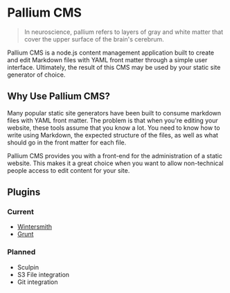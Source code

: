 # Pallium CMS
> In neuroscience, pallium refers to layers of gray and white matter that cover the upper surface of the brain's cerebrum.

Pallium CMS is a node.js content management application built to create and edit Markdown files with YAML front matter through a simple user interface. Ultimately, the result of this CMS may be used by your static site generator of choice. 


## Why Use Pallium CMS?
Many popular static site generators have been built to consume markdown files with YAML front matter. The problem is that when you're editing your website, these tools assume that you know a lot. You need to know how to write using Markdown, the expected structure of the files, as well as what should go in the front matter for each file. 

Pallium CMS provides you with a front-end for the administration of a static website. This makes it a great choice when you want to allow non-technical people access to edit content for your site.

## Plugins
### Current
* [Wintersmith](pallium-wintersmith)
* [Grunt](pallium-grunt)

### Planned
* Sculpin
* S3 File integration
* Git integration
